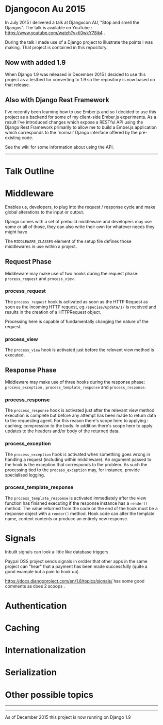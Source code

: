 # Djangocon Au 2015 #
In July 2015 I delivered a talk at Djangocon AU, "Stop and smell the Djangos". The talk is available on YouTube : https://www.youtube.com/watch?v=tl0wkY78jk4 .

During the talk I made use of a Django project to illustrate the points I was making. That project is contained in this repository.

## Now with added 1.9 ##
When Django 1.9 was released in December 2015 I decided to use this project as a testbed for converting to 1.9 so the repository is now based on that release.

## Also with Django Rest Framework ##
I've recently been learning how to use Ember.js and so I decided to use this project as a backend for some of my client-side Ember.js experiments. As a result I've introduced changes which expose a RESTful API using the Django Rest Framework primarily to allow me to build a Ember.js application which corresponds to the 'normal' Django interface offered by the pre-existing code. 

See the wiki for some information about using the API.


--------------------------------
# Talk Outline #
# Middleware #
Enables us, developers, to plug into the request / response cycle and make global alterations to the input or output.

Django comes with a set of prebuild middleware and developers may use some or all of those, they can also write their own for whatever needs they might have.

The ```MIDDLEWARE_CLASSES``` element of the setup file defines those middlewares in use within a project.

## Request Phase ##
Middleware may make use of two hooks during the request phase: ```process_request``` and ```process_view```.
### process_request ###
The ```process_request``` hook is activated as soon as the HTTP Request as soon as the incoming HTTP request, eg ```/species/update/1/``` is received and results in the creation of a HTTPRequest object.

Processing here is capable of fundamentally changing the nature of the request.

### process_view ###
The ```process_view``` hook is activated just before the relevant view method is executed.

## Response Phase ##
Middleware may make use of three hooks during the response phase: ```process_exception``` , ```process_template_response``` and ```process_response```.
### process_response ###
The ```process_response``` hook is activated just after the relevant view method execution is complete but before any attempt has been made to return data to the requesting agent. For this reason there's scope here to applying : caching; compression to the body. In addition there's scope here to apply updates to the headers and/or body of the returned data.
### process_exception ###
The ```process_exception``` hook is activated when something goes wrong in handling a request (including within middleware). An argument passed to the hook is the exception that corresponds to the problem. As such the processing tied to the `process_exception` may, for instance, provide specialised logging.
### process_template_response ###
The ```process_template_response``` is activated immediately after the view function has finished executing if the response instance has a `render()` method. The value returned from the code on the end of the hook must be a response object with a `render()` method. Hook code can alter the template name, context contents or produce an entirely new response.

# Signals #
Inbuilt signals can look a little like database triggers.

Paypal OSS project sends signals in ordder that other apps in the same project can "hear" that a payment has been made successfully (quite a good example but a pain to hook up).

https://docs.djangoproject.com/en/1.8/topics/signals/ has some good comments as does 2 scoops . 

# Authentication #
# Caching #
# Internationalization #
# Serialization #
# Other possible topics #



----
[1]:https://docs.djangoproject.com/en/1.8/topics/http/middleware/
----
As of December 2015 this project is now running on Django 1.9
